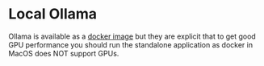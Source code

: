 # Local Ollama

Ollama is available as a [docker image](https://ollama.com/blog/ollama-is-now-available-as-an-official-docker-image)
but they are explicit that to get good GPU performance you should run the standalone
application as docker in MacOS does NOT support GPUs.
